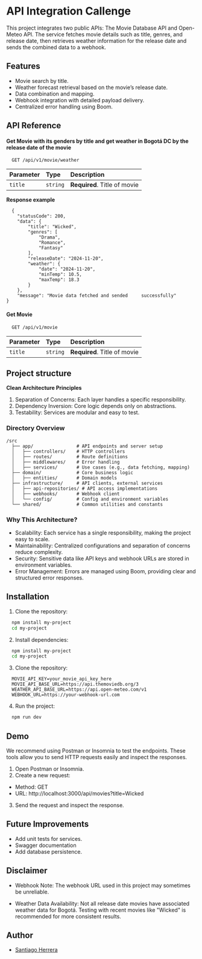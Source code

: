 
# API Integration Callenge

This project integrates two public APIs: The Movie Database API and Open-Meteo API. The service fetches movie details such as title, genres, and release date, then retrieves weather information for the release date and sends the combined data to a webhook.

## Features

- Movie search by title.
- Weather forecast retrieval based on the movie’s release date.
- Data combination and mapping.
- Webhook integration with detailed payload delivery.
- Centralized error handling using Boom.


## API Reference

#### Get Movie with its genders by title and get weather in Bogotá DC by the release date of the movie

```http
  GET /api/v1/movie/weather
```

| Parameter | Type     | Description                |
| :-------- | :------- | :------------------------- |
| `title` | `string` | **Required**. Title of movie |

**Response example**
```
  {
    "statusCode": 200,
    "data": {
        "title": "Wicked",
        "genres": [
            "Drama",
            "Romance",
            "Fantasy"
        ],
        "releaseDate": "2024-11-20",
        "weather": {
            "date": "2024-11-20",
            "minTemp": 10.5,
            "maxTemp": 18.3
        }
    },
    "message": "Movie data fetched and sended     successfully"
}
```

#### Get Movie

```http
  GET /api/v1/movie
```

| Parameter | Type     | Description                |
| :-------- | :------- | :------------------------- |
| `title` | `string` | **Required**. Title of movie |

## Project structure

**Clean Architecture Principles**

1. Separation of Concerns: Each layer handles a specific responsibility.
2. Dependency Inversion: Core logic depends only on abstractions.
3. Testability: Services are modular and easy to test.

### Directory Overview
```
/src
  ├── app/                # API endpoints and server setup
  │   ├── controllers/    # HTTP controllers
  │   ├── routes/         # Route definitions
  │   ├── middlewares/    # Error handling
  │   ├── services/       # Use cases (e.g., data fetching, mapping)
  ├── domain/             # Core business logic
  │   ├── entities/       # Domain models
  ├── infrastructure/     # API clients, external services
  │   ├── api-repositories/ # API access implementations
  │   ├── webhooks/       # Webhook client
  │   └── config/         # Config and environment variables
  └── shared/             # Common utilities and constants
```

### Why This Architecture?

- Scalability: Each service has a single responsibility, making the project easy to scale.
- Maintainability: Centralized configurations and separation of concerns reduce complexity.
- Security: Sensitive data like API keys and webhook URLs are stored in environment variables.
- Error Management: Errors are managed using Boom, providing clear and structured error responses.
## Installation

1. Clone the repository:

```bash
  npm install my-project
  cd my-project
```
    
2. Install dependencies:

```bash
  npm install my-project
  cd my-project
```

3. Clone the repository:

```
  MOVIE_API_KEY=your_movie_api_key_here
  MOVIE_API_BASE_URL=https://api.themoviedb.org/3
  WEATHER_API_BASE_URL=https://api.open-meteo.com/v1
  WEBHOOK_URL=https://your-webhook-url.com
```

4. Run the project:

```bash
  npm run dev
```
## Demo

We recommend using Postman or Insomnia to test the endpoints. These tools allow you to send HTTP requests easily and inspect the responses.

1. Open Postman or Insomnia.
2. Create a new request:
* Method: GET
* URL: http://localhost:3000/api/movies?title=Wicked
3. Send the request and inspect the response.


## Future Improvements

* Add unit tests for services.
* Swagger documentation
* Add database persistence.
## Disclaimer

* Webhook Note: The webhook URL used in this project may sometimes be unreliable.

* Weather Data Availability: Not all release date movies have associated weather data for Bogotá. Testing with recent movies like "Wicked" is recommended for more consistent results.
## Author

- [Santiago Herrera](www.linkedin.com/in/s-herrera-v)